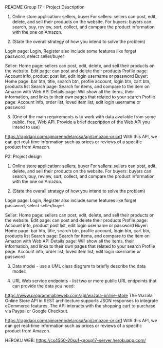 README
Group 17 - Project Description

1. Online store application: sellers, buyer
For sellers: sellers can post, edit, delete, and sell their products on the website.
For buyers: buyers can search, buy, review, sort, collect, and compare the product information with the one on Amazon.

2. (State the overall strategy of how you intend to solve the problem)

Login page: Login, Register also include some features like forget password, select seller/buyer

Seller: 
Home page: sellers can post, edit, delete, and sell their products on the website.
Edit page: can post and delete their products
Profile page: Account info, product post list, edit login username or password
Buyer: 
Home page: bar btn, title, search btn, profile account, login btn, cart btn, products list
Search page: Search for items, and compare to the item on Amazon with Web API
Details page: Will show all the items, their information, and links to their own pages that related to your search 
Profile page: Account info, order list, loved item list, edit login username or password


3.  (One of the main requirements is to work with data available from some public, free, Web API. Provide a brief description of the Web API you intend to use)

https://rapidapi.com/ajmorenodelarosa/api/amazon-price1
With this API, we can get real-time information such as prices or reviews of a specific product from Amazon.





P2: Project design

1. Online store application: sellers, buyer
For sellers: sellers can post, edit, delete, and sell their products on the website.
For buyers: buyers can search, buy, review, sort, collect, and compare the product information with the one on Amazon.

2. (State the overall strategy of how you intend to solve the problem)

Login page: Login, Register also include some features like forget password, select seller/buyer

Seller: 
Home page: sellers can post, edit, delete, and sell their products on the website.
Edit page: can post and delete their products
Profile page: Account info, product post list, edit login username or password
Buyer: 
Home page: bar btn, title, search btn, profile account, login btn, cart btn, products list
Search page: Search for items, and compare to the item on Amazon with Web API
Details page: Will show all the items, their information, and links to their own pages that related to your search 
Profile page: Account info, order list, loved item list, edit login username or password



3. Data model - use a UML class diagram to briefly describe the data model:


4. URL Web service endpoints - list two or more public URL endpoints that can provide the data you need:

https://www.programmableweb.com/api/wazala-online-store
The Wazala Online Store API in REST architecture supports JSON responses to integrate eCommerce features. The API interacts with the shopping cart to purchase via Paypal or Google Checkout.

https://rapidapi.com/ajmorenodelarosa/api/amazon-price1
With this API, we can get real-time information such as prices or reviews of a specific product from Amazon.





HEROKU WEB:
https://cs4550-20su1-group17-server.herokuapp.com/
